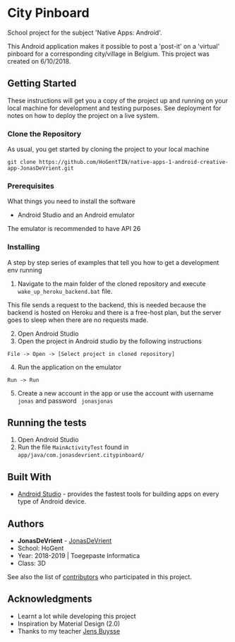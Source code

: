 # City Pinboard

School project for the subject 'Native Apps: Android'.

This Android application makes it possible to post a 'post-it' on a 'virtual' pinboard for a corresponding city/village in Belgium. This project was created on 6/10/2018.

## Getting Started

These instructions will get you a copy of the project up and running on your local machine for development and testing purposes. See deployment for notes on how to deploy the project on a live system.

### Clone the Repository
As usual, you get started by
 cloning the project to your local machine

```
git clone https://github.com/HoGentTIN/native-apps-1-android-creative-app-JonasDeVrient.git
```


### Prerequisites

What things you need to install the software

- Android Studio and an Android emulator

The emulator is recommended to have API 26

### Installing

A step by step series of examples that tell you how to get a development env running

1. Navigate to the main folder of the cloned repository and execute ```wake_up_heroku_backend.bat``` file.

This file sends a request to the backend, this is needed because the backend is hosted on Heroku and there is a free-host plan, but the server goes to sleep when there are no requests made.

2. Open Android Studio 
3. Open the project in Android studio by the following instructions
```
File -> Open -> [Select project in cloned repository] 
```
4. Run the application on the emulator
```
Run -> Run  
```
5. Create a new account in the app or use the account with username ``` jonas ``` and password ``` jonasjonas``` 

## Running the tests

1. Open Android Studio
2. Run the file ``` MainActivityTest ``` found in ``` app/java/com.jonasdevrient.citypinboard/ ```

## Built With

* [Android Studio](https://developer.android.com/studio/) -  provides the fastest tools for building apps on every type of Android device.

## Authors

* **JonasDeVrient** - [JonasDeVrient](https://github.com/JonasDeVrient)
* School: HoGent
* Year: 2018-2019 | Toegepaste Informatica
* Class: 3D


See also the list of [contributors](https://github.com/HoGentTIN/native-apps-1-android-creative-app-JonasDeVrient/graphs/contributors) who participated in this project.

## Acknowledgments

* Learnt a lot while developing this project
* Inspiration by Material Design (2.0)
* Thanks to my teacher [Jens Buysse](https://github.com/eothein) 
